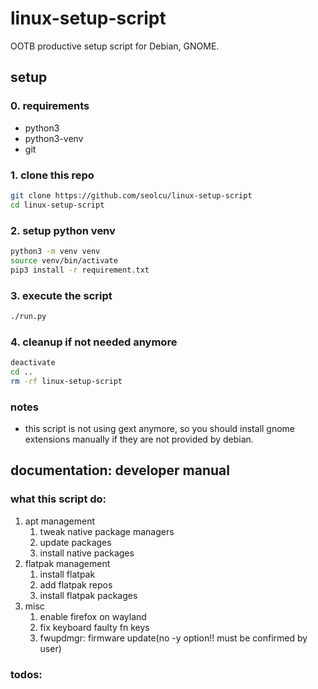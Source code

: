 # linux-setup-script

OOTB productive setup script for Debian, GNOME.

## setup

### 0. requirements

- python3
- python3-venv
- git

### 1. clone this repo

```bash
git clone https://github.com/seolcu/linux-setup-script
cd linux-setup-script
```

### 2. setup python venv

```bash
python3 -m venv venv
source venv/bin/activate
pip3 install -r requirement.txt
```

### 3. execute the script

```bash
./run.py
```

### 4. cleanup if not needed anymore

```bash
deactivate
cd ..
rm -rf linux-setup-script
```

### notes

- this script is not using gext anymore, so you should install gnome extensions manually if they are not provided by debian.

## documentation: developer manual

### what this script do:

1. apt management
   1. tweak native package managers
   2. update packages
   3. install native packages
2. flatpak management
   1. install flatpak
   2. add flatpak repos
   3. install flatpak packages
3. misc
   1. enable firefox on wayland
   2. fix keyboard faulty fn keys
   3. fwupdmgr: firmware update(no -y option!! must be confirmed by user)

### todos:
